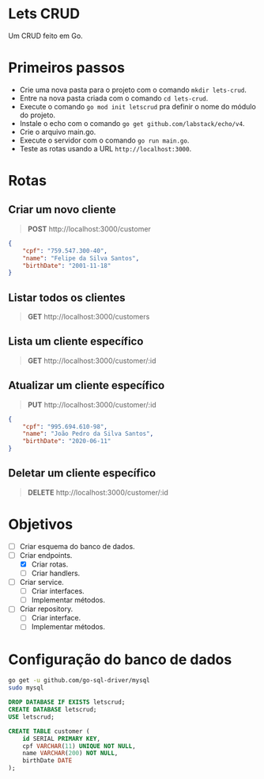 # Lets CRUD
Um CRUD feito em Go.

# Primeiros passos
- Crie uma nova pasta para o projeto com o comando `mkdir lets-crud`.
- Entre na nova pasta criada com o comando `cd lets-crud`.
- Execute o comando `go mod init letscrud` pra definir o nome do módulo do projeto.
- Instale o echo com o comando `go get github.com/labstack/echo/v4`.
- Crie o arquivo main.go.
- Execute o servidor com o comando `go run main.go`.
- Teste as rotas usando a URL `http://localhost:3000`.

# Rotas
## Criar um novo cliente
> **POST** http://localhost:3000/customer
```json
{
	"cpf": "759.547.300-40",
	"name": "Felipe da Silva Santos",
	"birthDate": "2001-11-18"
}

```
## Listar todos os clientes
> **GET** http://localhost:3000/customers
## Lista um cliente específico
> **GET** http://localhost:3000/customer/:id
## Atualizar um cliente específico
> **PUT** http://localhost:3000/customer/:id
```json
{
	"cpf": "995.694.610-98",
	"name": "João Pedro da Silva Santos",
	"birthDate": "2020-06-11"
}
```
## Deletar um cliente específico
> **DELETE** http://localhost:3000/customer/:id

# Objetivos
- [ ] Criar esquema do banco de dados.
- [ ] Criar endpoints.
	- [x] Criar rotas.
	- [ ] Criar handlers.
- [ ] Criar service.
	- [ ] Criar interfaces.
	- [ ] Implementar métodos.
- [ ] Criar repository.
	- [ ] Criar interface.
	- [ ] Implementar métodos.

# Configuração do banco de dados
```bash
go get -u github.com/go-sql-driver/mysql
sudo mysql
```
```sql
DROP DATABASE IF EXISTS letscrud;
CREATE DATABASE letscrud;
USE letscrud;

CREATE TABLE customer (
    id SERIAL PRIMARY KEY,
    cpf VARCHAR(11) UNIQUE NOT NULL,
    name VARCHAR(200) NOT NULL,
    birthDate DATE
);
```
